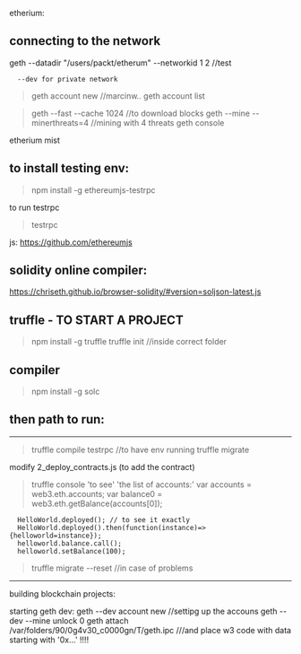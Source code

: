 etherium:

connecting to the network
--------------

geth --datadir "/users/packt/etherum" --networkid 1
                                                  2 //test

      --dev for private network


>geth account new    //marcinw..
>geth account list 

>geth --fast --cache 1024 //to download blocks
>geth --mine --minerthreats=4 //mining with 4 threats
>geth console


etherium mist


to install testing env:
------------------------
>npm install -g ethereumjs-testrpc

to run testrpc
>testrpc 

js:   https://github.com/ethereumjs

solidity online compiler:
-------------------------
https://chriseth.github.io/browser-solidity/#version=soljson-latest.js

truffle - TO START A PROJECT
-------------
>npm install -g truffle
>truffle init //inside correct folder

compiler
-------
>npm install -g solc



then path to run:
-----------------
-----------------


>truffle compile
>testrpc //to have env running 
>truffle migrate

modify 2_deploy_contracts.js (to add the contract)


>truffle console 
      'to see'
      'the list of accounts:'
      var accounts  = web3.eth.accounts; 
      var balance0 = web3.eth.getBalance(accounts[0]);

      HelloWorld.deployed(); // to see it exactly
      HelloWorld.deployed().then(function(instance)=>         {helloworld=instance});
      helloworld.balance.call();
      helloworld.setBalance(100);

>truffle migrate --reset //in case of problems

-----------------
building blockchain projects:

starting geth dev:
geth --dev account new //settipg up the accouns
geth --dev --mine unlock 0
geth attach /var/folders/90/0g4v30_c0000gn/T/geth.ipc ///and place w3 code with data starting with '0x...' !!!!



